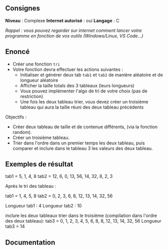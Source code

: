 ## Consignes

**Niveau** : Complexe
**Internet autorisé** : oui
**Langage** : C

_Rappel : vous pouvez regarder sur internet comment lancer votre programme en fonction de vos outils (Windows/Linux, VS Code...)_

## Enoncé

- Créer une fonction `tri`
- Votre fonction devra effectuer les actions suivantes : 
    - Initialiser et générer deux tab `tab1` et `tab2` de manière aléatoire et de longueur aléatoire
    - Afficher la taille totals des 3 tableaux (leurs longueurs)
    - Vous pouvez implémenter l'algo de tri de votre choix (pas de restriction)
    - Une fois les deux tableau trier, vous devez créer un troisième tableau qui aura la taille réuni des deux tableau précédents


Objectifs : 

- Créer deux tableau de taille et de contenue différents, (via la fonction random).
- Créer un troisième tableau.
- Trier dans l'ordre dans un premier temps les deux tableau, puis comparer et inclure dans le tableau 3 les valeurs des deux tableau.



## Exemples de résultat
tab1 = 5, 1, 4, 8
tab2 = 12, 6, 0, 13, 56, 14, 32, 8, 2, 3

Après le tri des tableau :

tab1 = 1, 4, 5, 8
tab2 = 0, 2, 3, 6, 8, 12, 13, 14, 32, 56 

Longueur tab1 : 4
Longueur tab2 : 10

inclure les deux tableaux trier dans le troisième (compilation dans l'ordre des deux tableau): 
tab3 = 0, 1, 2, 3, 4, 5, 6, 8, 8, 12, 13, 14, 32, 56
Longueur tab3 = 14

## Documentation

